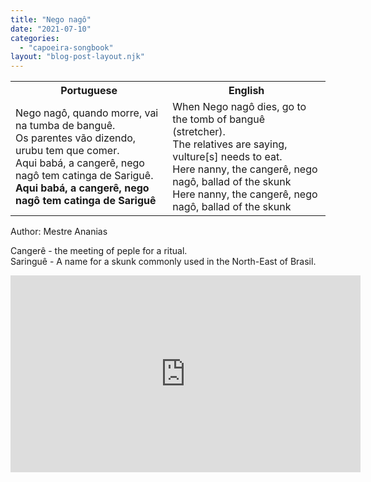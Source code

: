 ```yaml
---
title: "Nego nagô"
date: "2021-07-10"
categories: 
  - "capoeira-songbook"
layout: "blog-post-layout.njk"
---
```


<table class="capoeira-table">
    <tr class="header-row">
        <th>Portuguese</th>
        <th>English</th>
    </tr>
    <tr>
        <td>Nego nagô, quando morre, vai na tumba de banguê.<br>
Os parentes vão dizendo, urubu tem que comer.<br>
Aqui babá, a cangerê, nego nagô tem catinga de Sariguê.<br>
<strong>Aqui babá, a cangerê, nego nagô tem catinga de Sariguê</strong></td>
        <td>When Nego nagô dies, go to the tomb of banguê (stretcher).<br>
The relatives are saying, vulture[s] needs to eat.<br>
Here nanny, the cangerê, nego nagô, ballad of the skunk<br>
Here nanny, the cangerê, nego nagô, ballad of the skunk</td>
    </tr>
</table>

<figcaption>

Author: Mestre Ananias

</figcaption>

Cangerê - the meeting of peple for a ritual.  
Saringuê - A name for a skunk commonly used in the North-East of Brasil.

<iframe width="560" height="315" src="https://www.youtube.com/embed/Fo5RZli8xlk" title="YouTube video player" frameborder="0" allow="accelerometer; autoplay; clipboard-write; encrypted-media; gyroscope; picture-in-picture" allowfullscreen></iframe>